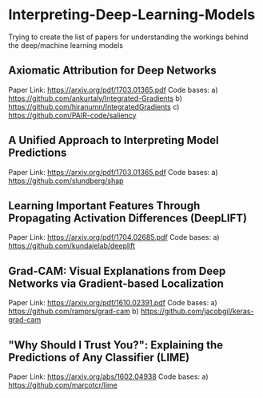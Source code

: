 # Interpreting-Deep-Learning-Models
Trying to create the list of papers for understanding the workings behind the deep/machine learning models


## Axiomatic Attribution for Deep Networks
Paper Link: https://arxiv.org/pdf/1703.01365.pdf
Code bases:
a) https://github.com/ankurtaly/Integrated-Gradients
b) https://github.com/hiranumn/IntegratedGradients
c) https://github.com/PAIR-code/saliency

## A Unified Approach to Interpreting Model Predictions
Paper Link: https://arxiv.org/pdf/1703.01365.pdf
Code bases:
a) https://github.com/slundberg/shap

## Learning Important Features Through Propagating Activation Differences (DeepLIFT)
Paper Link: https://arxiv.org/pdf/1704.02685.pdf
Code bases:
a) https://github.com/kundajelab/deeplift

## Grad-CAM: Visual Explanations from Deep Networks via Gradient-based Localization
Paper Link: https://arxiv.org/pdf/1610.02391.pdf
Code bases:
a) https://github.com/ramprs/grad-cam
b) https://github.com/jacobgil/keras-grad-cam

## "Why Should I Trust You?": Explaining the Predictions of Any Classifier (LIME)
Paper Link: https://arxiv.org/abs/1602.04938
Code bases:
a) https://github.com/marcotcr/lime

